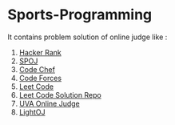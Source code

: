 # Sports-Programming
It contains problem solution of online judge like :
<ol>
  <li> <a href="https://www.hackerrank.com/" >Hacker Rank</a> </li>
  <li> <a href="http://www.spoj.com/" >SPOJ</a> </li>
  <li> <a href="https://www.codechef.com/" >Code Chef</a> </li>
  <li> <a href="http://www.codeforces.com/" >Code Forces</a> </li>
  <li> <a href="https://leetcode.com/" >Leet Code</a> </li>
  <li> <a href="https://github.com/akgarhwal/LeetCode-Solutions" > Leet Code Solution Repo</a></li> 
  <li> <a href="https://uva.onlinejudge.org/" >UVA Online Judge</a> </li>
  <li> <a href="http://www.lightoj.com/" >LightOJ</a> </li>
</ol> 
